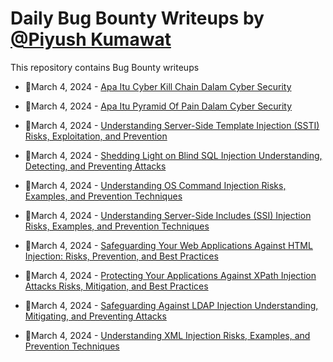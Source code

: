# Daily Bug Bounty Writeups by [@Piyush Kumawat](https://twitter.com/piyush_supiy) 
This repository contains Bug Bounty writeups

<!-- BLOG-POST-LIST:START -->
 - 💯March 4, 2024 - [Apa Itu Cyber Kill Chain Dalam Cyber Security](https://medium.com/@yasminramadini/apa-itu-cyber-kill-chain-dalam-cyber-security-5e993233615c?source=rss------bug_bounty-5) 

 - 💯March 4, 2024 - [Apa Itu Pyramid Of Pain Dalam Cyber Security](https://medium.com/@yasminramadini/apa-itu-pyramid-of-pain-dalam-cyber-security-7e08932e8ed9?source=rss------bug_bounty-5) 

 - 💯March 4, 2024 - [Understanding Server-Side Template Injection &lpar;SSTI&rpar; Risks, Exploitation, and Prevention](https://medium.com/@Land2Cyber/understanding-server-side-template-injection-ssti-risks-exploitation-and-prevention-f49c8246c31f?source=rss------bug_bounty-5) 

 - 💯March 4, 2024 - [Shedding Light on Blind SQL Injection Understanding, Detecting, and Preventing Attacks](https://medium.com/@Land2Cyber/shedding-light-on-blind-sql-injection-understanding-detecting-and-preventing-attacks-27a228ff1bdc?source=rss------bug_bounty-5) 

 - 💯March 4, 2024 - [Understanding OS Command Injection Risks, Examples, and Prevention Techniques](https://medium.com/@Land2Cyber/understanding-os-command-injection-risks-examples-and-prevention-techniques-e27f60504a23?source=rss------bug_bounty-5) 

 - 💯March 4, 2024 - [Understanding Server-Side Includes &lpar;SSI&rpar; Injection Risks, Examples, and Prevention Techniques](https://medium.com/@Land2Cyber/understanding-server-side-includes-ssi-injection-risks-examples-and-prevention-techniques-3c20f8f4ca1b?source=rss------bug_bounty-5) 

 - 💯March 4, 2024 - [Safeguarding Your Web Applications Against HTML Injection: Risks, Prevention, and Best Practices](https://medium.com/@Land2Cyber/safeguarding-your-web-applications-against-html-injection-risks-prevention-and-best-practices-eb3de8a70094?source=rss------bug_bounty-5) 

 - 💯March 4, 2024 - [Protecting Your Applications Against XPath Injection Attacks Risks, Mitigation, and Best Practices](https://medium.com/@Land2Cyber/protecting-your-applications-against-xpath-injection-attacks-risks-mitigation-and-best-practices-9d1e81bd35c7?source=rss------bug_bounty-5) 

 - 💯March 4, 2024 - [Safeguarding Against LDAP Injection Understanding, Mitigating, and Preventing Attacks](https://medium.com/@Land2Cyber/safeguarding-against-ldap-injection-understanding-mitigating-and-preventing-attacks-70f8bbfef43e?source=rss------bug_bounty-5) 

 - 💯March 4, 2024 - [Understanding XML Injection Risks, Examples, and Prevention Techniques](https://medium.com/@Land2Cyber/understanding-xml-injection-risks-examples-and-prevention-techniques-00447bd481ae?source=rss------bug_bounty-5) 
<!-- BLOG-POST-LIST:END -->
